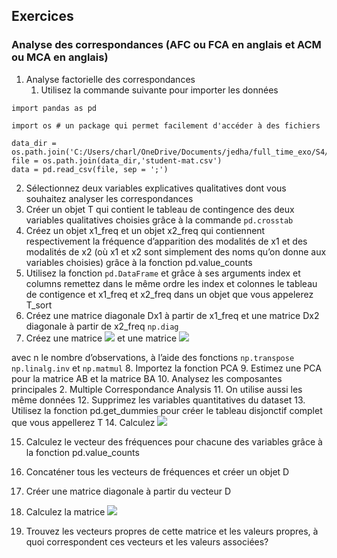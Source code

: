 
## Exercices


### Analyse des correspondances (AFC ou FCA en anglais et ACM ou MCA en anglais)


1. Analyse factorielle des correspondances
    1. Utilisez la commande suivante pour importer les données

```
import pandas as pd

import os # un package qui permet facilement d'accéder à des fichiers

data_dir = os.path.join('C:/Users/charl/OneDrive/Documents/jedha/full_time_exo/S4/student_data')
file = os.path.join(data_dir,'student-mat.csv')
data = pd.read_csv(file, sep = ';')
```

  2. Sélectionnez deux variables explicatives qualitatives dont vous souhaitez analyser les correspondances
  3. Créer un objet T qui contient le tableau de contingence des deux variables qualitatives choisies grâce à la commande `pd.crosstab`
  4. Créez un objet x1_freq et un objet x2_freq qui contiennent respectivement la fréquence d’apparition des modalités de x1 et des modalités de x2 (où x1 et x2 sont simplement des noms qu’on donne aux variables choisies) grâce à la fonction pd.value_counts
  5. Utilisez la fonction `pd.DataFrame` et grâce à ses arguments index et columns remettez dans le même ordre les index et colonnes le tableau de contigence et x1_freq et x2_freq dans un objet que vous appelerez T_sort
  6. Créez une matrice diagonale Dx1 à partir de x1_freq et une matrice Dx2 diagonale à partir de x2_freq `np.diag`
  7. Créez une matrice <img src="https://latex.codecogs.com/svg.latex?\Large&space;A=\frac{1}{n}T^{T}D_{X_{1}^{-1}}" /> et une matrice <img src="https://latex.codecogs.com/svg.latex?\Large&space;B=\frac{1}{n}TD_{X_{2}^{-1}}" />

 avec n le nombre d’observations, à l’aide des fonctions `np.transpose` `np.linalg.inv` et `np.matmul`
  8. Importez la fonction PCA
  9. Estimez une PCA pour la matrice AB et la matrice BA
  10. Analysez les composantes principales
2. Multiple Correspondance Analysis
  11. On utilise aussi les même données
  12. Supprimez les variables quantitatives du dataset
  13. Utilisez la fonction pd.get_dummies pour créer le tableau disjonctif complet que vous appellerez T
  14. Calculez <img src="https://latex.codecogs.com/svg.latex?\Large&space;B=T^{T}T" />

  15. Calculez le vecteur des fréquences pour chacune des variables grâce à la fonction pd.value_counts
  16. Concaténer tous les vecteurs de fréquences et créer un objet D
  17. Créer une matrice diagonale à partir du vecteur D
  18. Calculez la matrice <img src="https://latex.codecogs.com/svg.latex?\Large&space;\frac{1}{n}B\Delta^{-1}" />

  19. Trouvez les vecteurs propres de cette matrice et les valeurs propres, à quoi correspondent ces vecteurs et les valeurs associées?
